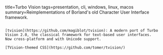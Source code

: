 title=Turbo Vision
tags=presentation, cli, windows, linux, macos
summary=Reimplementations of Borland's old Character User Interface framework.
~~~~~~

[tvision](https://github.com/magiblot/tvision): A modern port of Turbo Vision 2.0, the classical framework for text-based user interfaces. Now cross-platform and with Unicode support.

[TVision-themed CSS](https://github.com/tomer/tvision/)

